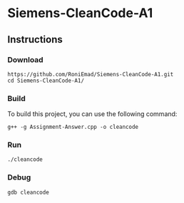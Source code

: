# Siemens-CleanCode-A1


## Instructions


### Download


```shell
https://github.com/RoniEmad/Siemens-CleanCode-A1.git
cd Siemens-CleanCode-A1/
```

### Build

To build this project, you can use the following command:

```shell
g++ -g Assignment-Answer.cpp -o cleancode
```
### Run
```shell
./cleancode
```
### Debug
```shell
gdb cleancode
```
